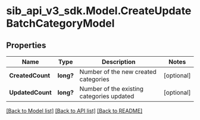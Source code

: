 # sib_api_v3_sdk.Model.CreateUpdateBatchCategoryModel
## Properties

Name | Type | Description | Notes
------------ | ------------- | ------------- | -------------
**CreatedCount** | **long?** | Number of the new created categories | [optional] 
**UpdatedCount** | **long?** | Number of the existing categories updated | [optional] 

[[Back to Model list]](../README.md#documentation-for-models) [[Back to API list]](../README.md#documentation-for-api-endpoints) [[Back to README]](../README.md)

